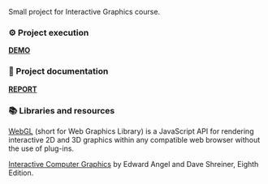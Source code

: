 Small project for Interactive Graphics course.

### ⚙️ Project execution
[**DEMO**](https://mms-ngl.github.io/ig-sp2/)

### 📝 Project documentation
[**REPORT**](https://github.com/mms-ngl/ig-sp2/blob/main/report.pdf)

### 📚 Libraries and resources
[WebGL](https://www.khronos.org/webgl/) (short for Web Graphics Library) is a JavaScript API for rendering interactive 2D and 3D graphics within any compatible web browser without the use of plug-ins.

[Interactive Computer Graphics](https://www.interactivecomputergraphics.com/?authuser=1) by Edward Angel and Dave Shreiner, Eighth Edition.

